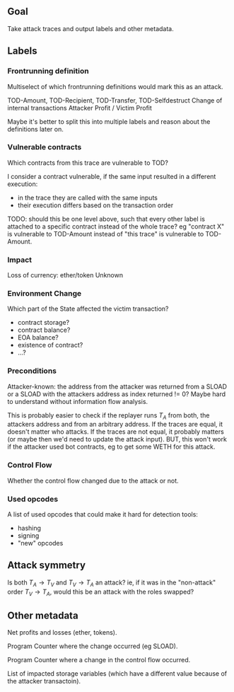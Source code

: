 ## Goal

Take attack traces and output labels and other metadata.

## Labels

### Frontrunning definition
Multiselect of which frontrunning definitions would mark this as an attack.

TOD-Amount, TOD-Recipient, TOD-Transfer, TOD-Selfdestruct
Change of internal transactions
Attacker Profit / Victim Profit

Maybe it's better to split this into multiple labels and reason about the definitions later on.

### Vulnerable contracts
Which contracts from this trace are vulnerable to TOD?

I consider a contract vulnerable, if the same input resulted in a different execution:
- in the trace they are called with the same inputs
- their execution differs based on the transaction order

TODO: should this be one level above, such that every other label is attached to a specific contract instead of the whole trace? eg "contract X" is vulnerable to TOD-Amount instead of "this trace" is vulnerable to TOD-Amount.

### Impact
Loss of currency: ether/token
Unknown
### Environment Change
Which part of the State affected the victim transaction?
- contract storage?
- contract balance?
- EOA balance?
- existence of contract?
- ...?
### Preconditions
Attacker-known: the address from the attacker was returned from a SLOAD or a SLOAD with the attackers address as index returned != 0? Maybe hard to understand without information flow analysis.

This is probably easier to check if the replayer runs $T_A$ from both, the attackers address and from an arbitrary address. If the traces are equal, it doesn't matter who attacks. If the traces are not equal, it probably matters (or maybe then we'd need to update the attack input). BUT, this won't work if the attacker used bot contracts, eg to get some WETH for this attack.
### Control Flow
Whether the control flow changed due to the attack or not.
### Used opcodes
A list of used opcodes that could make it hard for detection tools:
- hashing
- signing
- "new" opcodes

## Attack symmetry

Is both $T_A \rightarrow T_V$ and $T_V \rightarrow T_A$ an attack? ie, if it was in the "non-attack" order $T_V \rightarrow T_A$, would this be an attack with the roles swapped?
## Other metadata

Net profits and losses (ether, tokens).

Program Counter where the change occurred (eg SLOAD).

Program Counter where a change in the control flow occurred.

List of impacted storage variables (which have a different value because of the attacker transactoin).
